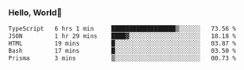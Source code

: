 
### Hello, World🐤

<!--START_SECTION:waka-->

```txt
TypeScript   6 hrs 1 min     ██████████████████▒░░░░░░   73.56 %
JSON         1 hr 29 mins    ████▓░░░░░░░░░░░░░░░░░░░░   18.18 %
HTML         19 mins         █░░░░░░░░░░░░░░░░░░░░░░░░   03.87 %
Bash         17 mins         █░░░░░░░░░░░░░░░░░░░░░░░░   03.50 %
Prisma       3 mins          ▒░░░░░░░░░░░░░░░░░░░░░░░░   00.73 %
```

<!--END_SECTION:waka-->
